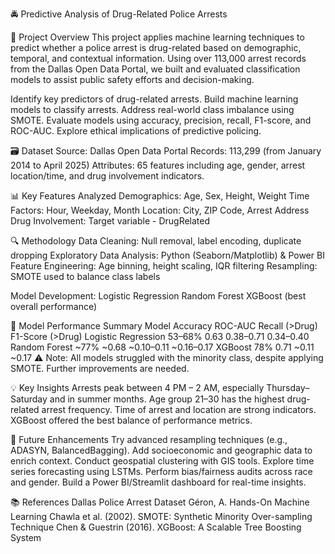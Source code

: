 🚔 Predictive Analysis of Drug-Related Police Arrests

📌 Project Overview
This project applies machine learning techniques to predict whether a police arrest is drug-related based on demographic, temporal, and contextual information. Using over 113,000 arrest records from the Dallas Open Data Portal, we built and evaluated classification models to assist public safety efforts and decision-making.


Identify key predictors of drug-related arrests.
Build machine learning models to classify arrests.
Address real-world class imbalance using SMOTE.
Evaluate models using accuracy, precision, recall, F1-score, and ROC-AUC.
Explore ethical implications of predictive policing.

🗃️ Dataset
Source: Dallas Open Data Portal
Records: 113,299 (from January 2014 to April 2025)
Attributes: 65 features including age, gender, arrest location/time, and drug involvement indicators.

📊 Key Features Analyzed
Demographics: Age, Sex, Height, Weight
Time Factors: Hour, Weekday, Month
Location: City, ZIP Code, Arrest Address
Drug Involvement: Target variable - DrugRelated

🔍 Methodology
Data Cleaning: Null removal, label encoding, duplicate dropping
Exploratory Data Analysis: Python (Seaborn/Matplotlib) & Power BI
Feature Engineering: Age binning, height scaling, IQR filtering
Resampling: SMOTE used to balance class labels

Model Development:
Logistic Regression
Random Forest
XGBoost (best overall performance)

🧪 Model Performance Summary
Model	Accuracy	ROC-AUC	Recall (>Drug)	F1-Score (>Drug)
Logistic Regression	53–68%	0.63	0.38–0.71	0.34–0.40
Random Forest	~77%	~0.68	~0.10–0.11	~0.16–0.17
XGBoost	78%	0.71	~0.11	~0.17
⚠️ Note: All models struggled with the minority class, despite applying SMOTE. Further improvements are needed.

💡 Key Insights
Arrests peak between 4 PM – 2 AM, especially Thursday–Saturday and in summer months.
Age group 21–30 has the highest drug-related arrest frequency.
Time of arrest and location are strong indicators.
XGBoost offered the best balance of performance metrics.

🔮 Future Enhancements
Try advanced resampling techniques (e.g., ADASYN, BalancedBagging).
Add socioeconomic and geographic data to enrich context.
Conduct geospatial clustering with GIS tools.
Explore time series forecasting using LSTMs.
Perform bias/fairness audits across race and gender.
Build a Power BI/Streamlit dashboard for real-time insights.


📚 References
Dallas Police Arrest Dataset
Géron, A. Hands-On Machine Learning
Chawla et al. (2002). SMOTE: Synthetic Minority Over-sampling Technique
Chen & Guestrin (2016). XGBoost: A Scalable Tree Boosting System
